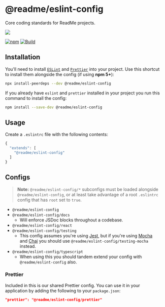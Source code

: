 # @readme/eslint-config

Core coding standards for ReadMe projects.

[![](https://d3vv6lp55qjaqc.cloudfront.net/items/1M3C3j0I0s0j3T362344/Untitled-2.png)](https://readme.io)

[![npm](https://img.shields.io/npm/v/@readme/eslint-config)](https://npm.im/@readme/eslint-config) [![Build](https://github.com/readmeio/standards/workflows/CI/badge.svg)](https://github.com/readmeio/standards)

## Installation

You'll need to install [`ESLint`](https://www.npmjs.com/package/eslint) and [`Prettier`](https://www.npmjs.com/package/prettier) into your project. Use this shortcut to install them alongside the config (if using **npm 5+**):

```sh
npx install-peerdeps --dev @readme/eslint-config
```

If you already have `eslint` and `prettier` installed in your project you run this command to install the config:

```sh
npm install --save-dev @readme/eslint-config
```

## Usage

Create a `.eslintrc` file with the following contents:

```js
{
  "extends": [
    "@readme/eslint-config"
  ]
}
```

## Configs

> **Note:** `@readme/eslint-config/*` subconfigs must be loaded alongside `@readme/eslint-config`, or at least take advantage of a root `.eslintrc` config that has `root` set to `true`.

- `@readme/eslint-config`
- `@readme/eslint-config/docs`
  - Will enforce JSDoc blocks throughout a codebase.
- `@readme/eslint-config/react`
- `@readme/eslint-config/testing`
  - This config assumes you're using [Jest](https://jestjs.io/), but if you're using [Mocha](https://mochajs.org/) and [Chai](https://www.chaijs.com/) you should use `@readme/eslint-config/testing-mocha` instead.
- `@readme/eslint-config/typescript`
  - When using this you should tandem extend your config with `@readme/eslint-config` also.

### Prettier

Included in this is our shared Prettier config. You can use it in your application by adding the following to your `package.json`:

```json
"prettier": "@readme/eslint-config/prettier"
```
